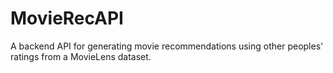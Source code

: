 # MovieRecAPI
A backend API for generating movie recommendations using other peoples' ratings from a MovieLens dataset.
